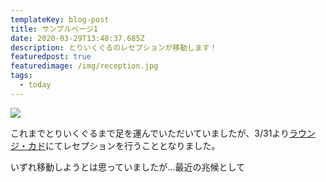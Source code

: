 ```yaml
---
templateKey: blog-post
title: サンプルページ1
date: 2020-03-29T13:48:37.685Z
description: とりいくぐるのレセプションが移動します！
featuredpost: true
featuredimage: /img/reception.jpg
tags:
  - today
---
```

![](/img/reception.jpg)

これまでとりいくぐるまで足を運んでいただいていましたが、3/31より[ラウンジ・カド](http://toriikuguru.com/)にてレセプションを行うこととなりました。

いずれ移動しようとは思っていましたが…最近の兆候として